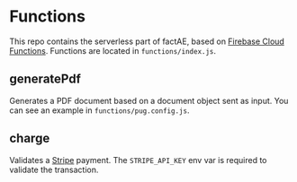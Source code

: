 # Functions

This repo contains the serverless part of factAE, based on [Firebase Cloud
Functions](https://firebase.google.com/docs/functions). Functions are located
in `functions/index.js`.

## generatePdf

Generates a PDF document based on a document object sent as input. You can see
an example in `functions/pug.config.js`.

## charge

Validates a [Stripe](https://stripe.com) payment. The `STRIPE_API_KEY` env var
is required to validate the transaction.
